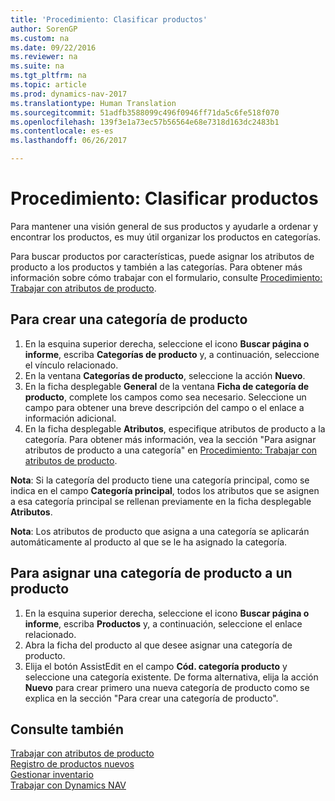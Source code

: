 ```yaml
---
title: 'Procedimiento: Clasificar productos'
author: SorenGP
ms.custom: na
ms.date: 09/22/2016
ms.reviewer: na
ms.suite: na
ms.tgt_pltfrm: na
ms.topic: article
ms.prod: dynamics-nav-2017
ms.translationtype: Human Translation
ms.sourcegitcommit: 51adfb3588099c496f0946ff71da5c6fe518f070
ms.openlocfilehash: 139f3e1a73ec57b56564e68e7318d163dc2483b1
ms.contentlocale: es-es
ms.lasthandoff: 06/26/2017

---
```


# <a name="how-to-categorize-items"></a>Procedimiento: Clasificar productos
Para mantener una visión general de sus productos y ayudarle a ordenar y encontrar los productos, es muy útil organizar los productos en categorías.

Para buscar productos por características, puede asignar los atributos de producto a los productos y también a las categorías. Para obtener más información sobre cómo trabajar con el formulario, consulte [Procedimiento: Trabajar con atributos de producto](inventory-how-work-item-attributes.md).

## <a name="to-create-an-item-category"></a>Para crear una categoría de producto
1. En la esquina superior derecha, seleccione el icono **Buscar página o informe**, escriba **Categorías de producto** y, a continuación, seleccione el vínculo relacionado.
2. En la ventana **Categorías de producto**, seleccione la acción **Nuevo**.
3. En la ficha desplegable **General** de la ventana **Ficha de categoría de producto**, complete los campos como sea necesario. Seleccione un campo para obtener una breve descripción del campo o el enlace a información adicional.
4. En la ficha desplegable **Atributos**, especifique atributos de producto a la categoría. Para obtener más información, vea la sección "Para asignar atributos de producto a una categoría" en [Procedimiento: Trabajar con atributos de producto](inventory-how-work-item-attributes.md).

**Nota**: Si la categoría del producto tiene una categoría principal, como se indica en el campo **Categoría principal**, todos los atributos que se asignen a esa categoría principal se rellenan previamente en la ficha desplegable **Atributos**.

**Nota**: Los atributos de producto que asigna a una categoría se aplicarán automáticamente al producto al que se le ha asignado la categoría.

## <a name="to-assign-an-item-category-to-an-item"></a>Para asignar una categoría de producto a un producto
1. En la esquina superior derecha, seleccione el icono **Buscar página o informe**, escriba **Productos** y, a continuación, seleccione el enlace relacionado.
2. Abra la ficha del producto al que desee asignar una categoría de producto.
3. Elija el botón AssistEdit en el campo **Cód. categoría producto** y seleccione una categoría existente. De forma alternativa, elija la acción **Nuevo** para crear primero una nueva categoría de producto como se explica en la sección "Para crear una categoría de producto".

## <a name="see-also"></a>Consulte también  
[Trabajar con atributos de producto](inventory-how-work-item-attributes.md)  
[Registro de productos nuevos](inventory-how-register-new-products.md)  
[Gestionar inventario](inventory-manage-inventory.md)  
[Trabajar con Dynamics NAV](ui-work-product.md)

